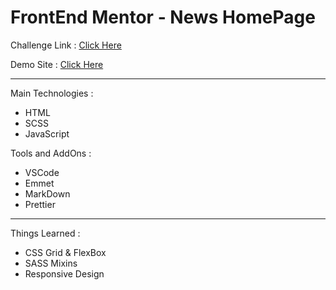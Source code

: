 # FrontEnd Mentor - News HomePage
Challenge Link : [Click Here](https://www.frontendmentor.io/challenges/news-homepage-H6SWTa1MFl/hub)

Demo Site : [Click Here](https://dainty-crostata-03b9d2.netlify.app/)

---

Main Technologies :
- HTML
- SCSS
- JavaScript

Tools and AddOns :
- VSCode
- Emmet
- MarkDown
- Prettier

--- 

Things Learned :
- CSS Grid & FlexBox
- SASS Mixins
- Responsive Design
